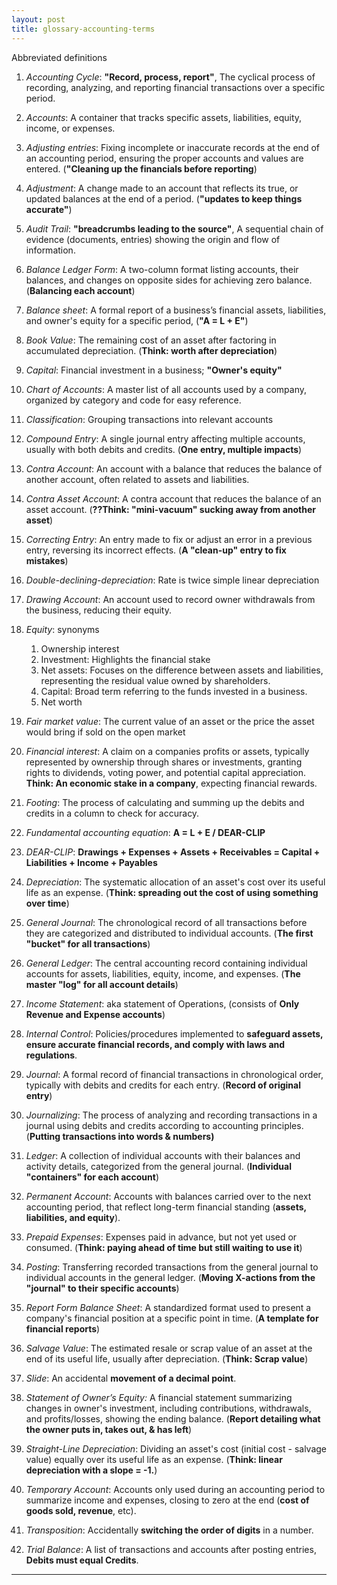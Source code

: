 ```yaml
---
layout: post
title: glossary-accounting-terms
---
```


Abbreviated definitions  

1. *Accounting Cycle*: **"Record, process, report"**, The cyclical process of recording, analyzing, and reporting financial transactions over a specific period.

1. *Accounts*: A container that tracks specific assets, liabilities, equity, income, or expenses.

2. *Adjusting entries*: Fixing incomplete or inaccurate records at the end of an accounting period, ensuring the proper accounts and values are entered. (**"Cleaning up the financials before reporting**)

3. *Adjustment*: A change made to an account that reflects its true, or updated balances at the end of a period. (**"updates to keep things accurate"**)

4. *Audit Trail*: **"breadcrumbs leading to the source"**, A sequential chain of evidence (documents, entries) showing the origin and flow of information.

5. *Balance Ledger Form*: A two-column format listing accounts, their balances, and changes on opposite sides for achieving zero balance. (**Balancing each account**)

6. *Balance sheet*: A formal report of a business’s financial assets, liabilities, and owner's equity for a specific period, (**"A = L + E"**)

7. *Book Value*: The remaining cost of an asset after factoring in accumulated depreciation. (**Think: worth after depreciation**)

8.  *Capital*: Financial investment in a business; **"Owner's equity"**

9.  *Chart of Accounts*: A master list of all accounts used by a company, organized by category and code for easy reference.

10. *Classification*: Grouping transactions into relevant accounts

11. *Compound Entry*: A single journal entry affecting multiple accounts, usually with both debits and credits. (**One entry, multiple impacts**)

12. *Contra Account*: An account with a balance that reduces the balance of another account, often related to assets and liabilities.

13. *Contra Asset Account*: A contra account that reduces the balance of an asset account. (**??Think: "mini-vacuum" sucking away from another asset**)

14. *Correcting Entry*: An entry made to fix or adjust an error in a previous entry, reversing its incorrect effects. (**A "clean-up" entry to fix mistakes**)

15. *Double-declining-depreciation*: Rate is twice simple linear depreciation

16. *Drawing Account*: An account used to record owner withdrawals from the business, reducing their equity.

17. *Equity*: synonyms
    1.  Ownership interest
    2.  Investment: Highlights the financial stake
    3.  Net assets: Focuses on the difference between assets and liabilities, representing the residual value owned by shareholders.
    4.  Capital: Broad term referring to the funds invested in a business.
    5.  Net worth

18. *Fair market value*: The current value of an asset or the price the asset would bring if sold on the open market
   
19. *Financial interest*: A claim on a companies profits or assets, typically represented by ownership through shares or investments, granting rights to dividends, voting power, and potential capital appreciation. **Think: An economic stake in a company**, expecting financial rewards.

20. *Footing*: The process of calculating and summing up the debits and credits in a column to check for accuracy.

21. *Fundamental accounting equation*: **A = L + E / DEAR-CLIP**

22. *DEAR-CLIP*: **Drawings + Expenses + Assets + Receivables = Capital + Liabilities + Income + Payables**

23. *Depreciation*: The systematic allocation of an asset's cost over its useful life as an expense. (**Think: spreading out the cost of using something over time**)

24. *General Journal*: The chronological record of all transactions before they are categorized and distributed to individual accounts. (**The first "bucket" for all transactions**)

25. *General Ledger*: The central accounting record containing individual accounts for assets, liabilities, equity, income, and expenses. (**The master "log" for all account details**)

26. *Income Statement*: aka statement of Operations, (consists of **Only Revenue and Expense accounts**)

27. *Internal Control*: Policies/procedures implemented to **safeguard assets, ensure accurate financial records, and comply with laws and regulations**.
   
28. *Journal*: A formal record of financial transactions in chronological order, typically with debits and credits for each entry. (**Record of original entry**)

29. *Journalizing*: The process of analyzing and recording transactions in a journal using debits and credits according to accounting principles. (**Putting transactions into words & numbers)**

30. *Ledger*: A collection of individual accounts with their balances and activity details, categorized from the general journal. (**Individual "containers" for each account**)

31. *Permanent Account*: Accounts with balances carried over to the next accounting period, that reflect long-term financial standing (**assets, liabilities, and equity**).

32. *Prepaid Expenses*: Expenses paid in advance, but not yet used or consumed. (**Think: paying ahead of time but still waiting to use it**)

33. *Posting*: Transferring recorded transactions from the general journal to individual accounts in the general ledger. (**Moving X-actions from the "journal" to their specific accounts**)

34. *Report Form Balance Sheet*: A standardized format used to present a company's financial position at a specific point in time. (**A template for financial reports**)

35. *Salvage Value*: The estimated resale or scrap value of an asset at the end of its useful life, usually after depreciation. (**Think: Scrap value**)

36. *Slide*: An accidental **movement of a decimal point**.

37. *Statement of Owner’s Equity:* A financial statement summarizing changes in owner's investment, including contributions, withdrawals, and profits/losses, showing the ending balance. (**Report detailing what the owner puts in, takes out, & has left**)

38. *Straight-Line Depreciation*: Dividing an asset's cost (initial cost - salvage value) equally over its useful life as an expense. (**Think: linear depreciation with a slope = -1.**)

39. *Temporary Account*: Accounts only used during an accounting period to summarize income and expenses, closing to zero at the end (**cost of goods sold, revenue**, etc). 

40. *Transposition*: Accidentally **switching the order of digits** in a number.

41. *Trial Balance*: A list of transactions and accounts after posting entries, **Debits must equal Credits**. 

---
